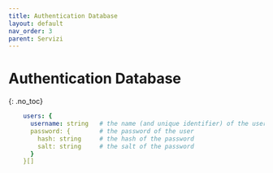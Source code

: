 ```yaml
---
title: Authentication Database
layout: default
nav_order: 3
parent: Servizi
---
```


# Authentication Database
{: .no_toc}

```yaml
    users: {
      username: string   # the name (and unique identifier) of the user
      password: {        # the password of the user
        hash: string     # the hash of the password
        salt: string     # the salt of the password
      }
    }[]
```
